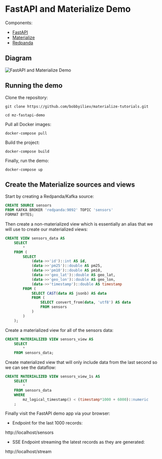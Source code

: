 # FastAPI and Materialize Demo

Components:

- [FastAPI](https://fastapi.tiangolo.com/)
- [Materialize](https://materialize.com/)
- [Redpanda](https://redpanda.com/)

## Diagram

![FastAPI and Materialize Demo](https://user-images.githubusercontent.com/21223421/153421516-e1453b97-86e0-471e-b5ec-ede4b608e2f0.png)

## Running the demo

Clone the repository:

```shell
git clone https://github.com/bobbyiliev/materialize-tutorials.git

cd mz-fastapi-demo
```

Pull all Docker images:

```
docker-compose pull
```

Build the project:

```
docker-compose build
```

Finally, run the demo:

```
docker-compose up
```

## Create the Materialize sources and views

Start by creating a Redpanda/Kafka source:

```sql
CREATE SOURCE sensors
FROM KAFKA BROKER 'redpanda:9092' TOPIC 'sensors'
FORMAT BYTES;
```

Then create a non-materialized view which is essentially an alias that we will use to create our materialized views:

```sql
CREATE VIEW sensors_data AS
    SELECT
        *
    FROM (
        SELECT
            (data->>'id')::int AS id,
            (data->>'pm25')::double AS pm25,
            (data->>'pm10')::double AS pm10,
            (data->>'geo_lat')::double AS geo_lat,
            (data->>'geo_lon')::double AS geo_lon,
            (data->>'timestamp')::double AS timestamp
        FROM (
            SELECT CAST(data AS jsonb) AS data
            FROM (
                SELECT convert_from(data, 'utf8') AS data
                FROM sensors
            )
        )
    );
```

Create a materialized view for all of the sensors data:

```sql
CREATE MATERIALIZED VIEW sensors_view AS
    SELECT
        *
    FROM sensors_data;
```

Create materialized view that will only include data from the last second so we can see the dataflow:

```sql
CREATE MATERIALIZED VIEW sensors_view_1s AS
    SELECT
        *
    FROM sensors_data
    WHERE
        mz_logical_timestamp() < (timestamp*1000 + 6000)::numeric
    ;
```

Finally visit the FastAPI demo app via your browser:

- Endpoint for the last 1000 records:

http://localhost/sensors

- SSE Endpoint streaming the latest records as they are generated:

http://localhost/stream

